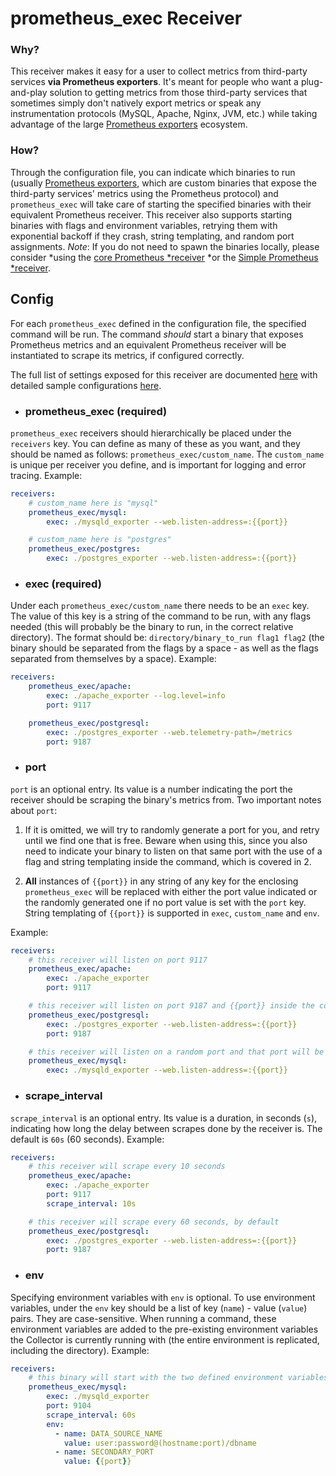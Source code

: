 # prometheus_exec Receiver

### Why?
This receiver makes it easy for a user to collect metrics from third-party
services **via Prometheus exporters**. It's meant for people who want a
plug-and-play solution to getting metrics from those third-party services
that sometimes simply don't natively export metrics or speak any
instrumentation protocols (MySQL, Apache, Nginx, JVM, etc.) while taking
advantage of the large [Prometheus
exporters]((https://prometheus.io/docs/instrumenting/exporters/)) ecosystem.

### How?
Through the configuration file, you can indicate which binaries to run
(usually [Prometheus
exporters](https://prometheus.io/docs/instrumenting/exporters/), which are
custom binaries that expose the third-party services' metrics using the
Prometheus protocol) and `prometheus_exec` will take care of starting the
specified binaries with their equivalent Prometheus receiver. This receiver
also supports starting binaries with flags and environment variables,
retrying them with exponential backoff if they crash, string templating, and
random port assignments.
*Note*: If you do not need to spawn the binaries locally, please consider
*using the [core Prometheus
*receiver](https://github.com/open-telemetry/opentelemetry-collector/tree/master/receiver/prometheusreceiver)
*or the [Simple Prometheus
*receiver](https://github.com/open-telemetry/opentelemetry-collector-contrib/tree/master/receiver/simpleprometheusreceiver).

## Config
For each `prometheus_exec` defined in the configuration file, the specified
command will be run. The command *should* start a binary that exposes
Prometheus metrics and an equivalent Prometheus receiver will be instantiated
to scrape its metrics, if configured correctly.

The full list of settings exposed for this receiver are documented [here](./config.go)
with detailed sample configurations [here](./testdata/config.yaml).

- ### prometheus_exec (required)
`prometheus_exec` receivers should hierarchically be placed under the
`receivers` key. You can define as many of these as you want, and they should
be named as follows: `prometheus_exec/custom_name`. The `custom_name` is
unique per receiver you define, and is important for logging and error
tracing. Example:

```yaml
receivers:
    # custom_name here is "mysql"
    prometheus_exec/mysql:
        exec: ./mysqld_exporter --web.listen-address=:{{port}}

    # custom_name here is "postgres"
    prometheus_exec/postgres:
        exec: ./postgres_exporter --web.listen-address=:{{port}}
```

- ### exec (required)
Under each `prometheus_exec/custom_name` there needs to be an `exec` key. The
value of this key is a string of the command to be run, with any flags needed
(this will probably be the binary to run, in the correct relative directory).
The format should be: `directory/binary_to_run flag1 flag2` (the binary
should be separated from the flags by a space - as well as the flags
separated from themselves by a space). Example:

```yaml
receivers:
    prometheus_exec/apache:
        exec: ./apache_exporter --log.level=info
        port: 9117

    prometheus_exec/postgresql:
        exec: ./postgres_exporter --web.telemetry-path=/metrics
        port: 9187
```

- ### port
`port` is an optional entry. Its value is a number indicating the port the
receiver should be scraping the binary's metrics from. Two important notes
about `port`:

1. If it is omitted, we will try to randomly generate a port
for you, and retry until we find one that is free. Beware when using this,
since you also need to indicate your binary to listen on that same port with
the use of a flag and string templating inside the command, which is covered
in 2.

2. **All** instances of `{{port}}` in any string of any key for the enclosing
`prometheus_exec` will be replaced with either the port value indicated or
the randomly generated one if no port value is set with the `port` key.
String templating of `{{port}}` is supported in `exec`, `custom_name` and
`env`.

Example:

```yaml
receivers:
    # this receiver will listen on port 9117
    prometheus_exec/apache:
        exec: ./apache_exporter
        port: 9117 

    # this receiver will listen on port 9187 and {{port}} inside the command will become 9187
    prometheus_exec/postgresql:
        exec: ./postgres_exporter --web.listen-address=:{{port}}
        port: 9187

    # this receiver will listen on a random port and that port will be substituting the {{port}} inside the command
    prometheus_exec/mysql:
        exec: ./mysqld_exporter --web.listen-address=:{{port}}
```

- ### scrape_interval
`scrape_interval` is an optional entry. Its value is a duration, in seconds
(`s`), indicating how long the delay between scrapes done by the receiver is.
The default is `60s` (60 seconds). Example:

```yaml
receivers:
    # this receiver will scrape every 10 seconds
    prometheus_exec/apache:
        exec: ./apache_exporter
        port: 9117
        scrape_interval: 10s

    # this receiver will scrape every 60 seconds, by default
    prometheus_exec/postgresql:
        exec: ./postgres_exporter --web.listen-address=:{{port}}
        port: 9187
```

- ### env
Specifying environment variables with `env` is optional. To use environment
variables, under the `env` key should be a list of key (`name`) - value
(`value`) pairs. They are case-sensitive. When running a command, these
environment variables are added to the pre-existing environment variables the
Collector is currently running with (the entire environment is replicated,
including the directory). Example:

```yaml
receivers:
    # this binary will start with the two defined environment variables, notice how string templating also works in env
    prometheus_exec/mysql:
        exec: ./mysqld_exporter
        port: 9104
        scrape_interval: 60s
        env:
          - name: DATA_SOURCE_NAME
            value: user:password@(hostname:port)/dbname
          - name: SECONDARY_PORT
            value: {{port}}
```